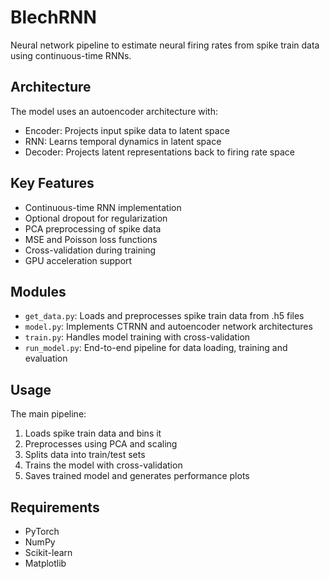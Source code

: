 # BlechRNN

Neural network pipeline to estimate neural firing rates from spike train data using continuous-time RNNs.

## Architecture
The model uses an autoencoder architecture with:
- Encoder: Projects input spike data to latent space
- RNN: Learns temporal dynamics in latent space 
- Decoder: Projects latent representations back to firing rate space

## Key Features
- Continuous-time RNN implementation
- Optional dropout for regularization
- PCA preprocessing of spike data
- MSE and Poisson loss functions
- Cross-validation during training
- GPU acceleration support

## Modules
- `get_data.py`: Loads and preprocesses spike train data from .h5 files
- `model.py`: Implements CTRNN and autoencoder network architectures
- `train.py`: Handles model training with cross-validation
- `run_model.py`: End-to-end pipeline for data loading, training and evaluation

## Usage
The main pipeline:
1. Loads spike train data and bins it
2. Preprocesses using PCA and scaling
3. Splits data into train/test sets
4. Trains the model with cross-validation
5. Saves trained model and generates performance plots

## Requirements
- PyTorch
- NumPy
- Scikit-learn
- Matplotlib
